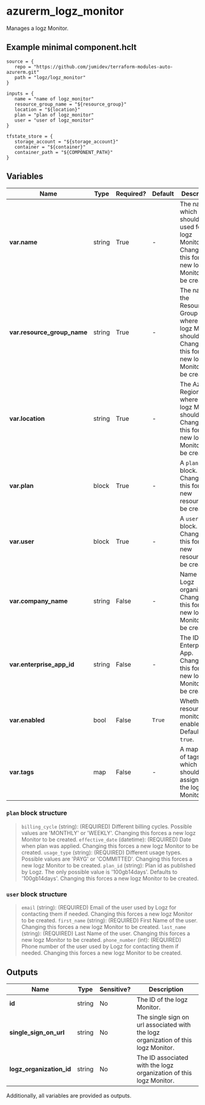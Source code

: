 # azurerm_logz_monitor

Manages a logz Monitor.

## Example minimal component.hclt

```hcl
source = {
   repo = "https://github.com/jumidev/terraform-modules-auto-azurerm.git" 
   path = "logz/logz_monitor" 
}

inputs = {
   name = "name of logz_monitor" 
   resource_group_name = "${resource_group}" 
   location = "${location}" 
   plan = "plan of logz_monitor" 
   user = "user of logz_monitor" 
}

tfstate_store = {
   storage_account = "${storage_account}" 
   container = "${container}" 
   container_path = "${COMPONENT_PATH}" 
}

```

## Variables

| Name | Type | Required? |  Default  |  Description |
| ---- | ---- | --------- |  ----------- | ----------- |
| **var.name** | string | True | -  |  The name which should be used for this logz Monitor. Changing this forces a new logz Monitor to be created. | 
| **var.resource_group_name** | string | True | -  |  The name of the Resource Group where the logz Monitor should exist. Changing this forces a new logz Monitor to be created. | 
| **var.location** | string | True | -  |  The Azure Region where the logz Monitor should exist. Changing this forces a new logz Monitor to be created. | 
| **var.plan** | block | True | -  |  A `plan` block. Changing this forces a new resource to be created. | 
| **var.user** | block | True | -  |  A `user` block. Changing this forces a new resource to be created. | 
| **var.company_name** | string | False | -  |  Name of the Logz organization. Changing this forces a new logz Monitor to be created. | 
| **var.enterprise_app_id** | string | False | -  |  The ID of the Enterprise App. Changing this forces a new logz Monitor to be created. | 
| **var.enabled** | bool | False | `True`  |  Whether the resource monitoring is enabled? Defaults to `true`. | 
| **var.tags** | map | False | -  |  A mapping of tags which should be assigned to the logz Monitor. | 

### `plan` block structure

>`billing_cycle` (string): (REQUIRED) Different billing cycles. Possible values are 'MONTHLY' or 'WEEKLY'. Changing this forces a new logz Monitor to be created.
>`effective_date` (datetime): (REQUIRED) Date when plan was applied. Changing this forces a new logz Monitor to be created.
>`usage_type` (string): (REQUIRED) Different usage types. Possible values are 'PAYG' or 'COMMITTED'. Changing this forces a new logz Monitor to be created.
>`plan_id` (string): Plan id as published by Logz. The only possible value is '100gb14days'. Defaults to '100gb14days'. Changing this forces a new logz Monitor to be created.

### `user` block structure

>`email` (string): (REQUIRED) Email of the user used by Logz for contacting them if needed. Changing this forces a new logz Monitor to be created.
>`first_name` (string): (REQUIRED) First Name of the user. Changing this forces a new logz Monitor to be created.
>`last_name` (string): (REQUIRED) Last Name of the user. Changing this forces a new logz Monitor to be created.
>`phone_number` (int): (REQUIRED) Phone number of the user used by Logz for contacting them if needed. Changing this forces a new logz Monitor to be created.



## Outputs

| Name | Type | Sensitive? | Description |
| ---- | ---- | --------- | --------- |
| **id** | string | No  | The ID of the logz Monitor. | 
| **single_sign_on_url** | string | No  | The single sign on url associated with the logz organization of this logz Monitor. | 
| **logz_organization_id** | string | No  | The ID associated with the logz organization of this logz Monitor. | 

Additionally, all variables are provided as outputs.
